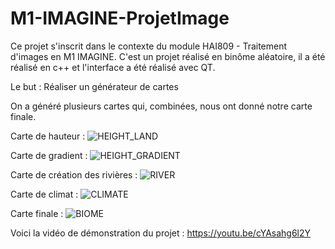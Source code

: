# M1-IMAGINE-ProjetImage

Ce projet s'inscrit dans le contexte du module HAI809 - Traitement d'images en M1 IMAGINE.
C'est un projet réalisé en binôme aléatoire, il a été réalisé en c++ et l'interface a été réalisé avec QT.

Le but : Réaliser un générateur de cartes 

On a généré plusieurs cartes qui, combinées, nous ont donné notre carte finale.

Carte de hauteur : 
![HEIGHT_LAND](https://github.com/LeaSerrano/M1-IMAGINE-ProjetImage/assets/113998552/f0cb7b49-d9be-4b3f-9e27-65ba7d85a335)

Carte de gradient : 
![HEIGHT_GRADIENT](https://github.com/LeaSerrano/M1-IMAGINE-ProjetImage/assets/113998552/4dd419c6-196a-43e2-8256-f157e9a7b9b5)

Carte de création des rivières : 
![RIVER](https://github.com/LeaSerrano/M1-IMAGINE-ProjetImage/assets/113998552/6f6dfe63-7b4e-428f-a3d2-e965df5dba75)

Carte de climat : 
![CLIMATE](https://github.com/LeaSerrano/M1-IMAGINE-ProjetImage/assets/113998552/30831947-b5b2-4876-9a2b-9eaa72f3c8db)

Carte finale : 
![BIOME](https://github.com/LeaSerrano/M1-IMAGINE-ProjetImage/assets/113998552/a800767a-e0f8-4842-b729-0df4a2d20560)

Voici la vidéo de démonstration du projet : 
https://youtu.be/cYAsahg6l2Y
